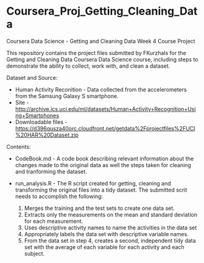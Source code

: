 # Coursera_Proj_Getting_Cleaning_Data
Coursera Data Science - Getting and Cleaning Data Week 4 Course Project

This repository contains the project files submitted by FKurzhals for the Getting and Cleaning Data Coursera Data Science course, including steps to demonstrate the ability to collect, work with, and clean a dataset.

Dataset and Source:
- Human Activity Reconition - Data collected from the accelerometers from the Samsung Galaxy S smartphone.
- Site - http://archive.ics.uci.edu/ml/datasets/Human+Activity+Recognition+Using+Smartphones
- Downloadable files - https://d396qusza40orc.cloudfront.net/getdata%2Fprojectfiles%2FUCI%20HAR%20Dataset.zip

Contents:
- CodeBook.md - A code book describing relevant information about the changes  made to the original data as well the steps taken for cleaning and tranforming the dataset.

- run_analysis.R - The R script created for getting, cleaning and transforming the original files into a tidy dataset. The submitted scrit needs to accomplish the following:
  1. Merges the training and the test sets to create one data set.
  2. Extracts only the measurements on the mean and standard deviation for each measurement.
  3. Uses descriptive activity names to name the activities in the data set
  4. Appropriately labels the data set with descriptive variable names.
  5. From the data set in step 4, creates a second, independent tidy data set with the average of each variable for each activity and each subject.
